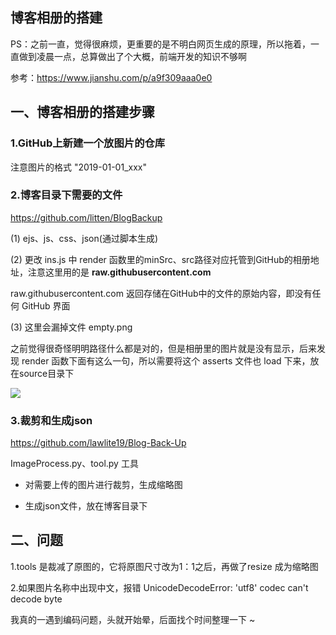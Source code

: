## 博客相册的搭建

PS：之前一直，觉得很麻烦，更重要的是不明白网页生成的原理，所以拖着，一直做到凌晨一点，总算做出了个大概，前端开发的知识不够啊 

参考：https://www.jianshu.com/p/a9f309aaa0e0

## 一、博客相册的搭建步骤

### 1.GitHub上新建一个放图片的仓库

注意图片的格式 "2019-01-01_xxx"

### 2.博客目录下需要的文件

https://github.com/litten/BlogBackup

(1) ejs、js、css、json(通过脚本生成)

(2) 更改 ins.js 中 render 函数里的minSrc、src路径对应托管到GitHub的相册地址，注意这里用的是 **raw.githubusercontent.com**

raw.githubusercontent.com 返回存储在GitHub中的文件的原始内容，即没有任何 GitHub 界面

(3) 这里会漏掉文件 empty.png

之前觉得很奇怪明明路径什么都是对的，但是相册里的图片就是没有显示，后来发现 render 函数下面有这么一句，所以需要将这个 asserts 文件也 load 下来，放在source目录下 

<img class="reward-img" data-type="' + type + '" data-src="' + minSrc + '" src="/assets/img/empty.png" itemprop="thumbnail" onload="lzld(this)">


### 3.裁剪和生成json

https://github.com/lawlite19/Blog-Back-Up

ImageProcess.py、tool.py 工具

- 对需要上传的图片进行裁剪，生成缩略图

- 生成json文件，放在博客目录下

## 二、问题 

1.tools 是裁减了原图的，它将原图尺寸改为1：1之后，再做了resize 成为缩略图

2.如果图片名称中出现中文，报错 UnicodeDecodeError: 'utf8' codec can't decode byte 

我真的一遇到编码问题，头就开始晕，后面找个时间整理一下 ~



